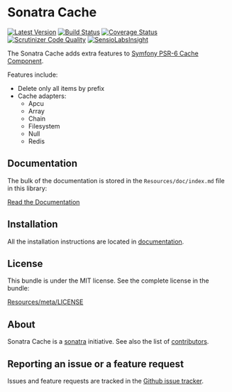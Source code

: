 Sonatra Cache
=============

[![Latest Version](https://img.shields.io/packagist/v/sonatra/cache.svg)](https://packagist.org/packages/sonatra/cache)
[![Build Status](https://img.shields.io/travis/sonatra/sonatra-cache/master.svg)](https://travis-ci.org/sonatra/sonatra-cache)
[![Coverage Status](https://img.shields.io/coveralls/sonatra/sonatra-cache/master.svg)](https://coveralls.io/r/sonatra/sonatra-cache?branch=master)
[![Scrutinizer Code Quality](https://img.shields.io/scrutinizer/g/sonatra/sonatra-cache.svg)](https://scrutinizer-ci.com/g/sonatra/sonatra-cache?branch=master)
[![SensioLabsInsight](https://img.shields.io/sensiolabs/i/98e1fc05-ffc4-4cbe-b8a2-0836264e7f09.svg)](https://insight.sensiolabs.com/projects/98e1fc05-ffc4-4cbe-b8a2-0836264e7f09)

The Sonatra Cache adds extra features to [Symfony PSR-6 Cache Component](https://github.com/symfony/cache).

Features include:

- Delete only all items by prefix
- Cache adapters:
  - Apcu
  - Array
  - Chain
  - Filesystem
  - Null
  - Redis

Documentation
-------------

The bulk of the documentation is stored in the `Resources/doc/index.md`
file in this library:

[Read the Documentation](Resources/doc/index.md)

Installation
------------

All the installation instructions are located in [documentation](Resources/doc/index.md).

License
-------

This bundle is under the MIT license. See the complete license in the bundle:

[Resources/meta/LICENSE](Resources/meta/LICENSE)

About
-----

Sonatra Cache is a [sonatra](https://github.com/sonatra) initiative.
See also the list of [contributors](https://github.com/sonatra/cache/contributors).

Reporting an issue or a feature request
---------------------------------------

Issues and feature requests are tracked in the [Github issue tracker](https://github.com/sonatra/cache/issues).
